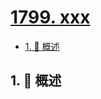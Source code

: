 # [1799. xxx](https://github.com/Tdahuyou/TNotes.leetcode/tree/main/notes/1799.%20xxx)

<!-- region:toc -->

- [1. 📝 概述](#1--概述)

<!-- endregion:toc -->

## 1. 📝 概述

